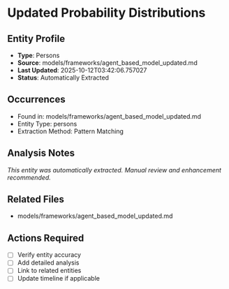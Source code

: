# Updated Probability Distributions

## Entity Profile
- **Type**: Persons
- **Source**: models/frameworks/agent_based_model_updated.md
- **Last Updated**: 2025-10-12T03:42:06.757027
- **Status**: Automatically Extracted

## Occurrences
- Found in: models/frameworks/agent_based_model_updated.md
- Entity Type: persons
- Extraction Method: Pattern Matching

## Analysis Notes
*This entity was automatically extracted. Manual review and enhancement recommended.*

## Related Files
- models/frameworks/agent_based_model_updated.md

## Actions Required
- [ ] Verify entity accuracy
- [ ] Add detailed analysis
- [ ] Link to related entities
- [ ] Update timeline if applicable
